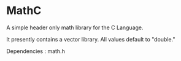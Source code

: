 # MathC

A simple header only math library for the C Language. 

It presently contains a vector library. All values default to "double."

Dependencies : math.h 


